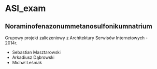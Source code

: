 ASI_exam
========

## Noraminofenazonummetanosulfonikumnatrium

Grupowy projekt zaliczeniowy z Architektury Serwisów Internetowych - 2014r.

* Sebastian Masztarowski
* Arkadiusz Dąbrowski
* Michał Leśniak

